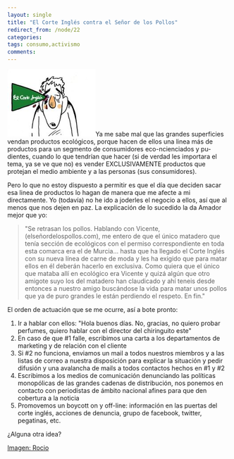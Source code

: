 ```yaml
---
layout: single
title: "El Corte Inglés contra el Señor de los Pollos"
redirect_from: /node/22
categories:
tags: consumo,activismo
comments: 
---
```

![](/images/posts/2010-01-21-el-corte-ingles-contra-el-senor-de-los-pollos/El-Corte-Ingles.jpg)Ya me sabe mal que las grandes superficies vendan productos ecológicos, porque hacen de ellos una linea más de productos para un segmento de consumidores eco-ncienciados y pu-dientes, cuando lo que tendrían que hacer (si de verdad les importara el tema, ya se ve que no) es vender EXCLUSIVAMENTE productos que protejan el medio ambiente y a las personas (sus consumidores).

Pero lo que no estoy dispuesto a permitir es que el día que deciden sacar esa linea de productos lo hagan de manera que me afecte a mi directamente. Yo (todavía) no he ido a joderles el negocio a ellos, así que al menos que nos dejen en paz. La explicación de lo sucedido la da Amador mejor que yo:

> "Se retrasan los pollos. Hablando con Vicente, (elseñordelospollos.com), me entero de que el único matadero que tenía sección de ecológicos con el permiso correspondiente en toda esta comarca era el de Murcia… hasta que ha llegado el Corte Inglés con su nueva línea de carne de moda y les ha exigido que para matar ellos en él deberán hacerlo en exclusiva. Como quiera que el único que mataba allí en ecológico era Vicente y quizá algún que otro amigote suyo los del matadero han claudicado y ahí teneis desde entonces a nuestro amigo buscándose la vida para matar unos pollos que ya de puro grandes le están perdiendo el respeto. En fin."

El orden de actuación que se me ocurre, así a bote pronto:

1.  Ir a hablar con ellos: "Hola buenos días. No, gracias, no quiero probar perfumes, quiero hablar con el director del chiringuito este"
2.  En caso de que #1 falle, escribimos una carta a los departamentos de marketing y de relación con el cliente
3.  Si #2 no funciona, enviamos un mail a todos nuestros miembros y a las listas de correo a nuestra disposición para explicar la situación y pedir difusión y una avalancha de mails a todos contactos hechos en #1 y #2
4.  Escribimos a los medios de comunicación denunciando las políticas monopólicas de las grandes cadenas de distribución, nos ponemos en contacto con periodistas de ámbito nacional afines para que den cobertura a la noticia
5.  Promovemos un boycott on y off-line: información en las puertas del corte inglés, acciones de denuncia, grupo de facebook, twitter, pegatinas, etc.

¿Alguna otra idea?

[Imagen: Rocio](http://denuevoellaberinto.blogspot.com/2009/09/fiesta-grande.html)
